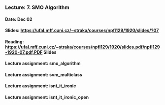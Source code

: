 ### Lecture: 7. SMO Algorithm
#### Date: Dec 02
#### Slides: https://ufal.mff.cuni.cz/~straka/courses/npfl129/1920/slides/?07
#### Reading: https://ufal.mff.cuni.cz/~straka/courses/npfl129/1920/slides.pdf/npfl129-1920-07.pdf,PDF Slides
#### Lecture assignment: smo_algorithm
#### Lecture assignment: svm_multiclass
#### Lecture assignment: isnt_it_ironic
#### Lecture assignment: isnt_it_ironic_open
